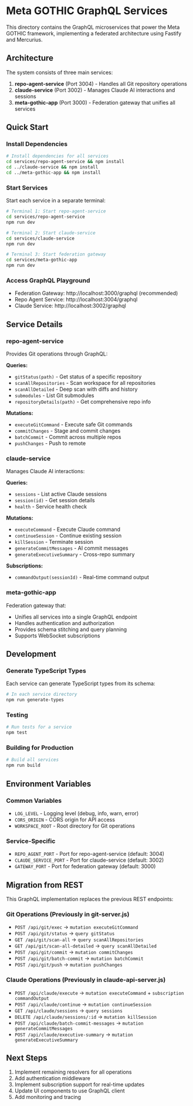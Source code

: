 # Meta GOTHIC GraphQL Services

This directory contains the GraphQL microservices that power the Meta GOTHIC framework, implementing a federated architecture using Fastify and Mercurius.

## Architecture

The system consists of three main services:

1. **repo-agent-service** (Port 3004) - Handles all Git repository operations
2. **claude-service** (Port 3002) - Manages Claude AI interactions and sessions
3. **meta-gothic-app** (Port 3000) - Federation gateway that unifies all services

## Quick Start

### Install Dependencies

```bash
# Install dependencies for all services
cd services/repo-agent-service && npm install
cd ../claude-service && npm install
cd ../meta-gothic-app && npm install
```

### Start Services

Start each service in a separate terminal:

```bash
# Terminal 1: Start repo-agent-service
cd services/repo-agent-service
npm run dev

# Terminal 2: Start claude-service
cd services/claude-service
npm run dev

# Terminal 3: Start federation gateway
cd services/meta-gothic-app
npm run dev
```

### Access GraphQL Playground

- Federation Gateway: http://localhost:3000/graphql (recommended)
- Repo Agent Service: http://localhost:3004/graphql
- Claude Service: http://localhost:3002/graphql

## Service Details

### repo-agent-service

Provides Git operations through GraphQL:

**Queries:**
- `gitStatus(path)` - Get status of a specific repository
- `scanAllRepositories` - Scan workspace for all repositories
- `scanAllDetailed` - Deep scan with diffs and history
- `submodules` - List Git submodules
- `repositoryDetails(path)` - Get comprehensive repo info

**Mutations:**
- `executeGitCommand` - Execute safe Git commands
- `commitChanges` - Stage and commit changes
- `batchCommit` - Commit across multiple repos
- `pushChanges` - Push to remote

### claude-service

Manages Claude AI interactions:

**Queries:**
- `sessions` - List active Claude sessions
- `session(id)` - Get session details
- `health` - Service health check

**Mutations:**
- `executeCommand` - Execute Claude command
- `continueSession` - Continue existing session
- `killSession` - Terminate session
- `generateCommitMessages` - AI commit messages
- `generateExecutiveSummary` - Cross-repo summary

**Subscriptions:**
- `commandOutput(sessionId)` - Real-time command output

### meta-gothic-app

Federation gateway that:
- Unifies all services into a single GraphQL endpoint
- Handles authentication and authorization
- Provides schema stitching and query planning
- Supports WebSocket subscriptions

## Development

### Generate TypeScript Types

Each service can generate TypeScript types from its schema:

```bash
# In each service directory
npm run generate-types
```

### Testing

```bash
# Run tests for a service
npm test
```

### Building for Production

```bash
# Build all services
npm run build
```

## Environment Variables

### Common Variables
- `LOG_LEVEL` - Logging level (debug, info, warn, error)
- `CORS_ORIGIN` - CORS origin for API access
- `WORKSPACE_ROOT` - Root directory for Git operations

### Service-Specific
- `REPO_AGENT_PORT` - Port for repo-agent-service (default: 3004)
- `CLAUDE_SERVICE_PORT` - Port for claude-service (default: 3002)
- `GATEWAY_PORT` - Port for federation gateway (default: 3000)

## Migration from REST

This GraphQL implementation replaces the previous REST endpoints:

### Git Operations (Previously in git-server.js)
- `POST /api/git/exec` → `mutation executeGitCommand`
- `POST /api/git/status` → `query gitStatus`
- `GET /api/git/scan-all` → `query scanAllRepositories`
- `GET /api/git/scan-all-detailed` → `query scanAllDetailed`
- `POST /api/git/commit` → `mutation commitChanges`
- `POST /api/git/batch-commit` → `mutation batchCommit`
- `POST /api/git/push` → `mutation pushChanges`

### Claude Operations (Previously in claude-api-server.js)
- `POST /api/claude/execute` → `mutation executeCommand` + `subscription commandOutput`
- `POST /api/claude/continue` → `mutation continueSession`
- `GET /api/claude/sessions` → `query sessions`
- `DELETE /api/claude/sessions/:id` → `mutation killSession`
- `POST /api/claude/batch-commit-messages` → `mutation generateCommitMessages`
- `POST /api/claude/executive-summary` → `mutation generateExecutiveSummary`

## Next Steps

1. Implement remaining resolvers for all operations
2. Add authentication middleware
3. Implement subscription support for real-time updates
4. Update UI components to use GraphQL client
5. Add monitoring and tracing